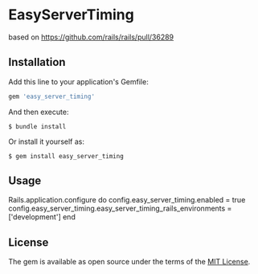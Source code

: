 # EasyServerTiming
based on https://github.com/rails/rails/pull/36289

## Installation

Add this line to your application's Gemfile:

```ruby
gem 'easy_server_timing'
```

And then execute:

    $ bundle install

Or install it yourself as:

    $ gem install easy_server_timing

## Usage

Rails.application.configure do
  config.easy_server_timing.enabled = true
  config.easy_server_timing.easy_server_timing_rails_environments = ['development']
end

## License

The gem is available as open source under the terms of the [MIT License](https://opensource.org/licenses/MIT).
